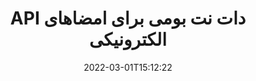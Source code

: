 ---
############################# Static ############################
layout: "product"
date: 2022-03-01T15:12:22
draft: false
#operation: 
#signaturetype: 
#fileformat: 
#productName: Java
lang: fa
#productCode: java
#otherformats: 
#breadcrumb: Put  signature on  for Java
product: "Signature"
product_tag: "signature"
platform: ".NET"
platform_tag: "net"

############################# Head ############################
head_title: "NET Digital Signature API - امضای الکترونیکی PDF Word Excel Images"
head_description: "C#.NET امضای دیجیتال API، کتابخانه eSignature برای امضای الکترونیکی PDF، Word، صفحات گسترده اکسل، پاورپوینت، تصاویر و فرمت های اسناد گرافیکی."

############################# Header ############################
title: "API دات نت بومی برای امضاهای الکترونیکی"
description: "امضای دیجیتال را به فرمت‌های سند اضافه کنید و انواع محبوب امضای الکترونیکی (متن، تصویر، کد QR، بارکد، مهر و فراداده) را در برنامه‌های NET اجرا کنید."
button:
    enable: true

############################# SubMenu ############################
submenu:
    enable: true
    
    left:
        img_alt: "GroupDocs.Signature for .NET"
        image: "https://www.groupdocs.cloud/templates/groupdocs/images/product-logos/groupdocs-signature-net.png"
        product: "GroupDocs.Signature"
        platform: ".NET"

    middle:
        button:
            # button loop
            - link: "#overview"
              text: "بررسی اجمالی"

            # button loop
            - link: "#features"
              text: "امکانات"

            # button loop
            - link: "#support"
              text: "حمایت کردن"

            # button loop
            - link: "https://products.groupdocs.app/signature"
              text: "نسخه نمایشی زنده"

            # button loop
            - link: "https://purchase.groupdocs.com/pricing/signature/net"
              text: "قیمت گذاری"

    right:
        link_download: "https://downloads.groupdocs.com/signature"
        link_learn: "https://docs.groupdocs.com/signature/net/"
        link_buy: "https://purchase.groupdocs.com"

############################# Overview ############################
overview:
    enable: true
    content: |
      از GroupDocs.Signature برای NET API برای ساخت برنامه های کاربردی در C#، ASP.NET و سایر فناوری های مبتنی بر NET استفاده کنید، که به شما امکان می دهد اسناد تجاری دیجیتال مانند PDF، Microsoft Word، صفحات گسترده اکسل، ارائه های پاورپوینت، تصاویر، OpenDocument و سایر فرمت های فایل استاندارد صنعتی بدون نیاز به نصب نرم افزار اضافی. کار با این کتابخانه امضای الکترونیکی ساده است و توسعه دهندگان دات نت می توانند به راحتی ویژگی های پیشرفته امضای دیجیتال را در برنامه های خود اضافه کنند و به کاربران این امکان را می دهد تا امضا، جستجو و تأیید امضای الکترونیکی را از فرمت های رایج سند به طور ایمن امضا کنند. از اجرای انواع امضا مانند متن، تصویر، بارکد، کد QR، فیلد فرم، مهر و ابرداده پشتیبانی می کند.  

      API امضای سند به شما امکان می‌دهد تا با گزینه‌های جستجوی ساده و پیشرفته، امضاهای مورد نیاز خود را در یک سند بیابید. گزینه های اعمال سبک امضا، مدیریت ظاهر و سفارشی کردن ویژگی های امضا مانند ابعاد، سایه، تراز و موارد دیگر نیز با این API امضای سند غنی از ویژگی قابل انجام است.  

      GroupDocs.Signature برای دات نت را می توان در هر محیط توسعه ای که از پلتفرم دات نت پشتیبانی می کند استفاده کرد. این برنامه با تمام زبان های مبتنی بر دات نت سازگار است و از سیستم عامل های محبوب (ویندوز، لینوکس، مک او اس) پشتیبانی می کند که در آن فریم ورک های مونو یا دات نت (از جمله NET Core) قابل نصب هستند.
    tabs:
      enable: true
      
      ## TAB ONE ##
      tab_one:
        description: |
          در زیر یک نمای کلی از GroupDocs.Signature برای دات نت ارائه شده است:
      
        left:
          enable: true
          icon: "fab fa-html5"
          title: "انواع امضا"
          content: |
            * امضای متن
            * امضای تصویر
            * امضاهای دیجیتال
            * امضای کد QR
            * امضای بارکد
            * امضای مهر
            * امضای فراداده
      
      ## TAB TWO ##
      tab_two:
        description: |
          GroupDocs.Signature for .NET از مشاهده همه [قالب‌های فایل سند] محبوب پشتیبانی می‌کند (https://docs.groupdocs.com/signature/net/supported-document-formats/). تنها با چند خط کد، امضای PDF، Microsoft Office Word، صفحه گسترده اکسل، تصویر، HTML، ایمیل Outlook، OneNote، پروژه و قابلیت‌های مشاهده گرافیک را در برنامه‌های NET خود اضافه کنید.

        left:
          enable: true
          table:
            # table loop
            - title: "Microsoft Office"
              content: |
                * **Word:** DOC, DOCX, DOCM, DOT, DOTX, DOTM, RTF, TXT
                * **Excel:** XLS, XLSX, XLSM, XLSB, XLTM, XLT, XLTM, XLTX, XLAM, SXC, SpreadsheetML
                * **PowerPoint:** PPT, PPTX, PPS, PPSX, PPSM, POT, POTM, POTX, PPTM

        right:
          enable: true
          table:
            # table loop
            - title: "Images & Other Formats"
              content: |
                * **تصاویر**: JPG, BMP, PNG, TIFF, GIF, DCM, WEBP
                * **OpenDocument**: ODT, OTT, OTS, ODS, ODP, OTP, ODG
                * **Jpeg2000**: JP2, JPF, JPX, J2K, J2C, JPM
                * **متافایل ها**: EMF, WMF, CMX
                * **قابل حمل**: PDF
                * **گرافیک برداری مقیاس پذیر**: CDR, SVG
                * **Adobe Photoshop**: PSD
                * **دیگران**: DJVU

      ## TAB THREE ##
      tab_three:
        description: |
          GroupDocs.Signature برای دات نت از سیستم عامل ها، فریم ورک ها و مدیران بسته زیر پشتیبانی می کند:
        
        left:
          enable: true
          table:
            # table loop
            - icon: "fab fa-windows"
              title: "سیستم های عامل"
              content: |
                * Windows Desktop
                * Windows Server
                * Windows Azure
                * Linux
                * MacOS

            # table loop
            - icon: "fas fa-code"
              title: "چارچوب های پشتیبانی شده"
              content: |
                * .NET Framework 2.0 or higher
                * Mono Framework 1.2 or higher
                * .NET Standard 2.0
                * .NET Core 2.0
                * .NET Core 2.1

        right:
          enable: true
          table:
            # table loop
            - icon: "fas fa-box"
              title: "مدیر بسته"
              content: |
                * NuGet

            # table loop
            - icon: "fas fa-tools"
              title: "محیط های توسعه"
              content: |
                * Microsoft Visual Studio
                * Xamarin.Android
                * Xamarin.IOS
                * Xamarin.Mac
                * MonoDevelop

############################# Features ############################
features:
    enable: true
    title: "GroupDocs.Signature برای ویژگی های NET"

    feature:
      # feature loop
      - icon: "fas fa-copy"
        content: "ایجاد، جستجو، به‌روزرسانی، مخفی کردن، تأیید و حذف امضاهای الکترونیکی از فرمت‌های سند پشتیبانی شده"

      # feature loop
      - icon: "fas fa-eye"
        content: "مشخص کردن امضاهای الکترونیکی پیشرفته XML (XAdES) برای صفحات گسترده اکسل"

      # feature loop
      - icon: "fas fa-bolt"
        content: "بازیابی محتوای تصویر از اسناد امضا شده با کد QR، بارکد و امضای تصویر"
      
      # feature loop
      - icon: "fas fa-file-powerpoint"
        content: "تنظیم ارتفاع، عرض، حاشیه و تراز برای امضای متن یا تصویر و مکان در صفحه خاص"

      # feature loop
      - icon: "fas fa-code"
        content: "جستجو، تأیید و امضای دیجیتالی اسناد ارائه پاورپوینت"

      # feature loop
      - icon: "fas fa-cloud"
        content: "فرمت‌های سند پردازش کلمه را با واترمارک‌های متنی امضا کنید"

      # feature loop
      - icon: "fas fa-remove-format"
        content: "از گوشه های گرد برای انواع امضای مهر مستطیلی پشتیبانی می کند"

      # feature loop
      - icon: "fas fa-comment-slash"
        content: "امضای متن یا تصویر را در برگه اکسل خاص اعمال کنید یا امضای الکترونیکی را در همه برگه‌ها تنظیم کنید"

      # feature loop
      - icon: "fas fa-location-arrow"
        content: "برای قرار دادن امضای متن یا تصویر در برگه اکسل، شماره ردیف و ستون خاصی را مشخص کنید"

      # feature loop
      - icon: "fas fa-border-all"
        content: "اعمال سایه روی امضای متن در مایکروسافت پاورپوینت و تنظیم رنگ، زاویه و شفافیت آن"

      # feature loop
      - icon: "fas fa-wrench"
        content: "پیکربندی متن امضای سبک های حاشیه و گزینه های قلم برای برگه های اکسل"

      # feature loop
      - icon: "fas fa-columns"
        content: "نوع امضای تصویر را تنظیم کنید، به عنوان مثال. گرد یا مربع و پیکربندی حاشیه، رنگ قلم، چرخش"

      # feature loop
      - icon: "fas fa-file-word"
        content: "گواهی‌های دیجیتال را روی اسناد، صفحات گسترده و فایل PDF با خط امضا اعمال کنید"

      # feature loop
      - icon: "fas fa-envelope"
        content: "تنظیمات رنگ را انجام دهید، شفافیت و چرخش را روی امضای متن اعمال کنید"

      # feature loop
      - icon: "fas fa-print"
        content: "تنظیم گزینه های روشنایی و مقیاس خاکستری و مشخص کردن تورفتگی امضای تصویر در یک تصویر"

      # feature loop
      - icon: "fas fa-file-archive"
        content: "جاسازی اشیاء سفارشی، سریال سازی و همچنین رمزگذاری و رمزگشایی ارزش های امضای فراداده سند PDF"

      # feature loop
      - icon: "fas fa-lock"
        content: "پنهان کردن، حذف یا سفارشی کردن ظاهر امضاهای دیجیتال از اسناد PDF"

      # feature loop
      - icon: "fas fa-file-code"
        content: "امضای اسناد PDF با فیلد فرم دیجیتال و امضای متن به عنوان تصویر، حاشیه نویسی، برچسب یا واترمارک"
      
      # feature loop
      - icon: "fas fa-fill-drip"
        content: "امضای متن را در فیلدهای فرم اسناد MS Word و PDF قرار دهید"

      # feature loop
      - icon: "fas fa-file-excel"
        content: "مشخص کردن صفحات دلخواه از اسناد برای پردازش امضا یا تاییدیه توسعه یافته eSignature برای فایل های Word"

      # feature loop
      - icon: "fas fa-heading"
        content: "فایل تصویر امضا شده را در قالب های مختلف ذخیره کنید و صفحه گسترده امضا شده را به عنوان تصویر یا TIFF چند صفحه ای صادر کنید"

      # feature loop
      - icon: "fas fa-project-diagram"
        content: "اختصاص، تغییر و حذف رمز عبور به فایل های امضا شده و اعمال امضای الکترونیکی در فایل های محافظت شده با رمز عبور"

      # feature loop
      - icon: "fas fa-cube"
        content: "کاربرگ های eSign، اسلایدهای پاورپوینت، اسناد و تصاویر Word با اشیاء سفارشی در متادیتا"

      # feature loop
      - icon: "fab fa-uncharted"
        content: "راه‌اندازی سبک‌های براش امضایی به صورت جامد، بافت، گرادیان خطی و گرادیان شعاعی"

      # feature loop
      - icon: "fab fa-uncharted"
        content: "اسناد را با متن یا داده کد QR رمزگذاری شده سفارشی امضا کنید"

      # feature loop
      - icon: "fab fa-uncharted"
        content: "فایل‌ها را با فرمت DjVu به عنوان سند تصویری جستجو و امضا کنید"

      # feature loop
      - icon: "fab fa-uncharted"
        content: "استخراج اطلاعات سند، به عنوان مثال، تعداد صفحات، از طریق URL فایل"

      # feature loop
      - icon: "fab fa-uncharted"
        content: "جستجو، امضا و تأیید فایل های CorelDraw به عنوان اسناد تصویری"

      # feature loop
      - icon: "fab fa-uncharted"
        content: "تاریخچه اطلاعات امضاهای پردازش شده یا حذف شده را در فراداده ذخیره کنید"

      # feature loop
      - icon: "fab fa-uncharted"
        content: "افزودن شی داده سفارشی، کارت مجازی یا شیء ایمیل به QR-Code و تأیید کد QR رمزگذاری شده در فایل های PDF"

    more_feature:
      # more_feature_loop
      - title: "به راحتی امضاهای دیجیتال را اضافه کنید"
        content: |
          GroupDocs.Signature for .NET API به شما امکان می دهد انواع مختلفی از امضاها را به فرمت های فایل پشتیبانی شده اضافه کنید. انواع امضا، مانند Text، Image، Digital، Stamp، QR-Code، Barcode و Metadata را می توان با استفاده از GroupDocs.Signature برای دات نت اعمال کرد. مثال کد زیر نحوه اعمال امضای متنی را در یک سند PDF نشان می دهد:

          ```cs
          using (Signature signature = new Signature("D:\\sample.pdf"))
          {
          TextSignOptions options = new TextSignOptions("John Smith")
          {
          // تنظیم رنگ متن
          ForeColor = Color.Red
          };
          // سند به پرونده را امضا کنید
          signature.Sign("D:\\signed.pdf", options);
          }
          ```

      # more_feature_loop
      - title: "پشتیبانی از انواع امضای بارکد"
        content: |
          API دستکاری امضای ما ویژگی اعمال امضاهای بارکد را در قالب های سند پشتیبانی شده به شما ارائه می دهد. GroupDocs.Signature برای دات نت از انواع بارکد مانند Code128، Code39Extended، Code39Standard، EAN14، EAN8، ITF14، UPCA و UPCE پشتیبانی می کند. یک شی استاتیک به نام "AllTypes" نیز برای پشتیبانی از انواع بارکدهای ثبت شده ارائه شده است.

      # more_feature_loop
      - title: "جستجوی امضاها و گواهی ها"
        content: |
          GroupDocs.Signature for .NET API، به شما امکان می دهد گواهی های دیجیتال را از اسناد Word، صفحات گسترده Excel و فایل های PDF جستجو کنید. شما همچنین می توانید تمام گواهی های دیجیتال ثبت شده در سیستم را دریافت کنید. امضاهای فراداده را می توان با استفاده از GroupDocs.Signature برای NET API در اسناد Word، صفحات گسترده اکسل، تصاویر و فایل های PDF جستجو کرد.  

          از طریق GroupDocs.Signature برای NET API، می توانید امضاهای QR-Code و Barcode را در هر سند، ارائه، صفحه گسترده، تصویر و همچنین فایل PDF جستجو کنید و پیشرفت جستجو را واکشی کنید. همچنین می توانید شی داده سفارشی را از اسناد امضا شده با امضای کد QR جستجو کنید.

      # more_feature_loop
      - title: "گزینه های جستجوی پیشرفته برای بارکد"
        content: |
          شما می توانید بارکد مورد نیاز خود را از طریق GroupDocs.Signature for.NET API به راحتی جستجو و پیدا کنید، زیرا API امضای ما گزینه های جستجوی پیشرفته ای را ارائه می دهد. اینها به شما امکان می دهند بارکد را در یک صفحه خاص جستجو کنید، در سراسر یک سند جستجو کنید، صفحات مختلف را برای جستجو مشخص کنید (اول، آخرین، زوج، فرد)، بارکد از نوع رمزگذاری خاص، بارکد بر اساس رشته متن خاص یا بارکد جستجو را جستجو کنید. بر اساس رشته با گزینه “contains”.

############################# Support ############################
support:
    enable: true

############################# Solutions ############################
solutions:
    enable: true
    title: "GroupDocs.Signature API های مشاهده اسناد را برای سایر محیط های توسعه محبوب ارائه می دهد"

    solution:
        # solution loop
        - img_alt: "GroupDocs.Signature for Java"
          image: "https://www.groupdocs.cloud/templates/groupdocs/images/product-logos/groupdocs-signature-java.png"
          product: "GroupDocs.Signature"
          platform: "Java"
          link: "/signature/java/"

############################# Back to top ###############################
back_to_top:
  enable: true
---